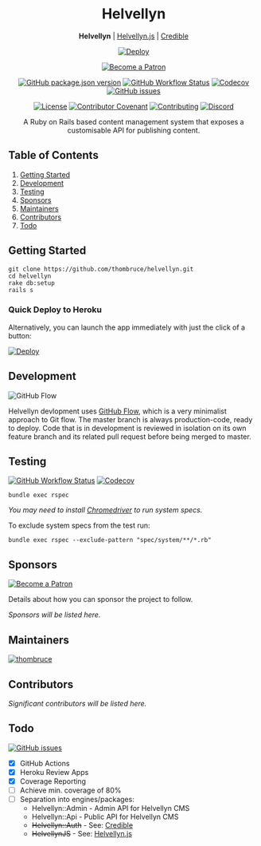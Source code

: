 <h1 id="helvellyn" align="center">Helvellyn</h1>

<p align="center"><strong>Helvellyn</strong> | <a href="https://github.com/thombruce/helvellyn.js">Helvellyn.js</a> | <a href="https://github.com/thombruce/credible">Credible</a></p>

<p align="center"><a href="https://heroku.com/deploy"><img src="https://www.herokucdn.com/deploy/button.svg" alt="Deploy"></a></p>

<p align="center"><a href="https://www.patreon.com/thombruce"><img src="https://c5.patreon.com/external/logo/become_a_patron_button.png" alt="Become a Patron"></a></p>

<p align="center"><a href="https://github.com/thombruce/helvellyn/releases"><img src="https://img.shields.io/github/package-json/v/thombruce/helvellyn" alt="GitHub package.json version"></a>
<a href="https://github.com/thombruce/helvellyn/actions"><img src="https://img.shields.io/github/workflow/status/thombruce/helvellyn/CI?logo=github" alt="GitHub Workflow Status"></a>
<a href="https://codecov.io/gh/thombruce/helvellyn"><img src="https://img.shields.io/codecov/c/github/thombruce/helvellyn?logo=codecov" alt="Codecov"></a>
<a href="https://github.com/thombruce/helvellyn/issues"><img src="https://img.shields.io/github/issues-raw/thombruce/helvellyn?logo=github" alt="GitHub issues"></a></p>

<p align="center"><a href="LICENSE"><img src="https://img.shields.io/badge/license-MIT-green.svg" alt="License"></a>
<a href="CODE_OF_CONDUCT.md"><img src="https://img.shields.io/badge/Contributor%20Covenant-v1.4%20adopted-ff69b4.svg" alt="Contributor Covenant"></a>
<a href="CONTRIBUTING.md"><img src="https://img.shields.io/badge/contributions-welcome-blue.svg" alt="Contributing"></a>
<a href="https://discord.gg/JDSh5dQ"><img src="https://img.shields.io/discord/697123984231366716?color=7289da&label=chat&logo=discord" alt="Discord"></a></p>

<p align="center">A Ruby on Rails based content management system that exposes a customisable API for publishing content.</p>


## Table of Contents

1. [Getting Started](#getting-started)
2. [Development](#development)
3. [Testing](#testing)
4. [Sponsors](#sponsors)
5. [Maintainers](#maintainers)
6. [Contributors](#contributors)
7. [Todo](#todo)

## Getting Started

```shell
git clone https://github.com/thombruce/helvellyn.git
cd helvellyn
rake db:setup
rails s
```

### Quick Deploy to Heroku

Alternatively, you can launch the app immediately with just the click of a button:

[![Deploy](https://www.herokucdn.com/deploy/button.svg)](https://heroku.com/deploy)

## Development

![GitHub Flow](https://i.imgur.com/zE06Jon.png)

Helvellyn devlopment uses [GitHub Flow](https://guides.github.com/introduction/flow/), which is a very minimalist approach to Git flow. The master branch is always production-code, ready to deploy. Code that is in development is reviewed in isolation on its own feature branch and its related pull request before being merged to master.

## Testing

[![GitHub Workflow Status](https://img.shields.io/github/workflow/status/thombruce/helvellyn/CI?logo=github)](https://github.com/thombruce/helvellyn/actions)
[![Codecov](https://img.shields.io/codecov/c/github/thombruce/helvellyn?logo=codecov)](https://codecov.io/gh/thombruce/helvellyn)

```shell
bundle exec rspec
```

*You may need to install [Chromedriver](https://chromedriver.chromium.org/) to run system specs.*

To exclude system specs from the test run:

```shell
bundle exec rspec --exclude-pattern "spec/system/**/*.rb"
```

## Sponsors

[![Become a Patron](https://c5.patreon.com/external/logo/become_a_patron_button.png)](https://www.patreon.com/thombruce)

Details about how you can sponsor the project to follow.

_Sponsors will be listed here._

## Maintainers

[![thombruce](https://avatars1.githubusercontent.com/u/3887509?s=60&v=4)](https://github.com/thombruce)

## Contributors

_Significant contributors will be listed here._

## Todo

[![GitHub issues](https://img.shields.io/github/issues-raw/thombruce/helvellyn?logo=github)](https://github.com/thombruce/helvellyn/issues)

- [x] GitHub Actions
- [x] Heroku Review Apps
- [x] Coverage Reporting
- [ ] Achieve min. coverage of 80%
- [ ] Separation into engines/packages:
    - Helvellyn::Admin - Admin API for Helvellyn CMS
    - Helvellyn::Api - Public API for Helvellyn CMS
    - ~~Helvellyn::Auth~~ - See: [Credible](https://github.com/thombruce/credible)
    - ~~HelvellynJS~~ - See: [Helvellyn.js](https://github.com/thombruce/helvellyn.js)
